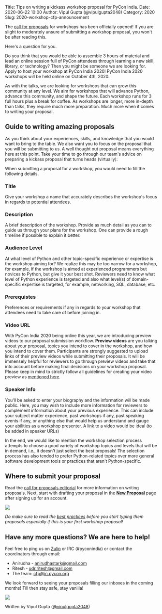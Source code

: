 Title: Tips on writing a kickass workshop proposal for PyCon India.
Date: 2020-06-22 10:00
Author: Vipul Gupta (@vipulgupta2048)
Category: 2020
Slug: 2020-workshop-cfp-announcement

The [call for proposals](https://in.pycon.org/cfp/2020/proposals/) for workshops has been officially opened! If you are slight to moderately unsure of submitting a workshop proposal, you won't be after reading this.

<!-- PELICAN_END_SUMMARY -->
Here's a question for you.

Do you think that you would be able to assemble 3 hours of material and lead an online session full of PyCon attendees through learning a new skill, library, or technology? Then you might be someone we are looking for. Apply to host your workshop at PyCon India 2020! PyCon India 2020 workshops will be held online on October 4th, 2020.

As with the talks, we are looking for workshops that can grow this community at any level. We aim for workshops that will advance Python, advance this community, and shape the future. Each workshop runs for 3 full hours plus a break for coffee. As workshops are longer, more in-depth than talks, they require much more preparation. Much more when it comes to writing your proposal.


## Guide to writing amazing proposals

As you think about your experiences, skills, and knowledge that you would want to bring to the table. We also want you to focus on the proposal that you will be submitting to us. A well thought out proposal means everything here at this point. Take your time to go through our team's advice on preparing a kickass proposal that turns heads (virtually):

When submitting a proposal for a workshop, you would need to fill the following details.


### Title

Give your workshop a name that accurately describes the workshop's focus in regards to potential attendees.


### Description

A brief description of the workshop. Provide as much detail as you can to guide us through your plans for the workshop. One can provide a rough timeline if possible to explain it better.


### Audience Level

At what level of Python and other topic-specific experience or expertise is the workshop aiming for? We realize this may be too narrow for a workshop, for example, if the workshop is aimed at experienced programmers but novices to Python, but give it your best shot. Reviewers need to know what level of Python experience is targeted and also what level(s) of domain-specific expertise is targeted, for example, networking, SQL, database, etc.


### Prerequistes

Preferences or requirements if any in regards to your workshop that attendees need to take care of before joining in.


### Video URL

With PyCon India 2020 being online this year, we are introducing preview videos to our proposal submission workflow. **Preview videos** are you talking about your proposal, topics you intend to cover in the workshop, and how you intend to cover them. Participants are strongly suggested to upload links of their preview videos while submitting their proposals. It will be immensely helpful for reviewers to go through preview videos and take that into account before making final decisions on your workshop proposal. Please keep in mind to strictly follow all guidelines for creating your video preview as [mentioned here](https://in.pycon.org/blog/2020/2020-call-for-proposals-announcement.html).


### Speaker Info

You'll be asked to enter your biography and the information will be made public. Here, you may wish to include more information for reviewers to complement information about your previous experience. This can include your subject matter experience, past workshops if any, past speaking events if any, or anything else that would help us understand and gauge your abilities as a workshop presenter. A link to a video would be ideal (to be added in speaker URLs)

In the end, we would like to mention the workshop selection process attempts to choose a good variety of workshop topics and levels that will be in demand, i.e., it doesn't just select the best proposals! The selection process has also tended to prefer Python-related topics over more general software development tools or practices that aren't Python-specific.


## Where to submit your proposal

Read the [call for proposals editorial](https://in.pycon.org/cfp/2020/proposals/) for more information on writing proposals. Next, start with drafting your proposal in the [**New Proposal**](https://in.pycon.org/cfp/2020/proposals/create/) page after signing up for an account.

<div class="text-center">
  <img src="https://media.giphy.com/media/o0vwzuFwCGAFO/giphy.gif">
</div>

*Do make sure to read the [best practices](https://github.com/pythonindia/junction/wiki/Speaker-best-practices) before you start typing them proposals especially if this is your first workshop proposal!*


## Have any more questions? We are here to help!

Feel free to ping us on [Zulip](https://pyconindia.zulipchat.com/) or IRC (#pyconindia) or contact the coordinators through email:

- Anirudha - [anirudhastark@gmail.com](mailto:anirudhastark@gmail.com)
- Ritesh - [udr.ritesh@gmail.com](mailto:udr.ritesh@gmail.com)
- The team: [cfp@in.pycon.org](mailto:cfp@in.pycon.org)

We look forward to seeing your proposals filling our inboxes in the coming months! Till then stay safe, stay vanilla!

<div class="text-center">
  <img src="https://media.giphy.com/media/f0TvnEmF5yPLO/giphy.gif">
</div>

Written by Vipul Gupta ([@vipulgupta2048](https://twitter.com/vipulgupta2048))
